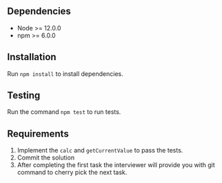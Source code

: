 ## Dependencies
- Node >= 12.0.0
- npm >= 6.0.0

## Installation
Run `npm install` to install dependencies.

## Testing
Run the command `npm test` to run tests.

## Requirements
1. Implement the `calc` and `getCurrentValue` to pass the tests.
2. Commit the solution
3. After completing the first task the interviewer will provide
you with git command to cherry pick the next task.
